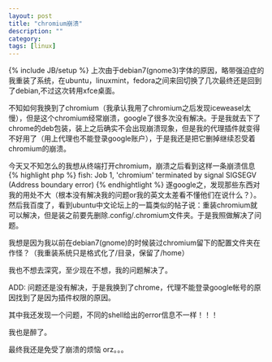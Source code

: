 ```yaml
---
layout: post
title: "chromium崩溃"
description: ""
category:
tags: [linux]
---
```

{% include JB/setup %}
上次由于debian7(gnome3)字体的原因，略带强迫症的我重装了系统，在ubuntu，linuxmint，fedora之间来回切换了几次最终还是回到了debian,不过这次转用xfce桌面。

不知如何我换到了chromium（我承认我用了chromium之后发现iceweasel太慢），但是这个chromium经常崩溃，google了很多次没有解决。于是我就去下了chrome的deb包装，装上之后确实不会出现崩溃现象，但是我的代理插件就变得不好用了（用上代理也不能登录google账户），于是我还是把它删掉继续忍受着chromium的崩溃。

今天又不知怎么的我想从终端打开chromium，崩溃之后看到这样一条崩溃信息
{% highlight php %}
fish: Job 1, 'chromium' terminated by signal SIGSEGV (Address boundary error)
{% endhightlight %}
遂google之，发现那些东西对我的用处不大（根本没有解决我的问题or我的英文太差看不懂他们在说什么？）。然后我百度了，看到ubuntu中文论坛上的一篇类似的帖子说：重装chromium就可以解决，但是装之前要先删除.config/.chromium文件夹。于是我照做解决了问题。

我想是因为我以前在debian7(gnome)的时候装过chromium留下的配置文件夹在作怪？（我重装系统只是格式化了/目录，保留了/home）

我也不想去深究，至少现在不想，我的问题解决了。


ADD:
问题还是没有解决，于是我换到了chrome，代理不能登录google帐号的原因找到了是因为插件权限的原因。

其中我还发现一个问题，不同的shell给出的error信息不一样！！！

我也是醉了。

最终我还是免受了崩溃的烦恼 orz。。。
